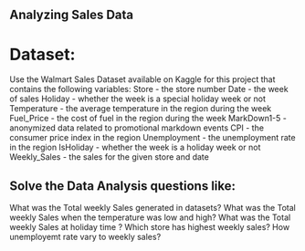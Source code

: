 ## Analyzing Sales Data
# Dataset:
Use the Walmart Sales Dataset available on Kaggle for this project that contains the following variables:
Store - the store number
Date - the week of sales
Holiday - whether the week is a special holiday week or not
Temperature - the average temperature in the region during the week
Fuel_Price - the cost of fuel in the region during the week
MarkDown1-5 - anonymized data related to promotional markdown events
CPI - the consumer price index in the region
Unemployment - the unemployment rate in the region
IsHoliday - whether the week is a holiday week or not
Weekly_Sales - the sales for the given store and date

##  Solve the Data Analysis questions like:
What was the Total weekly Sales generated in  datasets?
What was the Total weekly Sales when the temperature was low and high?
What was the Total weekly Sales  at holiday time ?
Which store has highest weekly sales?
How unemployemt rate vary to weekly sales?
